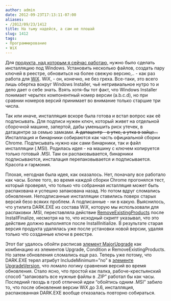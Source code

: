 ```yaml
---
author: admin
date: 2012-09-23T17:13:11-07:00
aliases:
- /2012/09/23/1412
title: На тьму надейся, а сам не плошай
slug: 1412
tags:
- Программирование
- WiX
---
```


Для [продукта, над которым я сейчас работаю,](https://chrome.google.com/webstore/detail/gbchcmhmhahfdphkhkmpfmihenigjmpp) нужно было сделать инсталляцию под Windows. Установить несколько файлов, создать пару ключей в реестре, обновиться на более свежую версию,.. - как раз работа для [WiX](http://wixtoolset.org). WiX, - он, конечно, не без греха. Все-таки, это всего лишь обертка вокруг Windows Installer, чьё нетривиальное нутро то и дело дает о себе знать. Взять хотя-бы тот факт, что Windows Installer понимает черытех компонентный номер версии (a.b.c.d), но при сравнии номеров версий принимает во внимание только старшие три числа.

Так или иначе, инсталляция вскоре была готова и встал вопрос как её подписывать. Для подписи нужен ключ, который живет на отдельной сборочной машине, запертой, дабы уменьшить риск утечек, в датацентре за семью замками. <del>А датацентр - в утке, а утка в зайце...</del> Инсталлация и бинарники собираются как часть официальной сборки Chrome. Подписывать нужно как сами бинарники, так и файл инсталляции (.MSI). Родилась идея - на машину с ключем копируется только готовый .MSI. Там он распаковывается, бинарники подписываются, инсталация перепаковывается и подписывается. Красота и гармония.

Плохая, негодная была идея, как оказалось. Нет, поначалу все работало как часы. Более того, во время каждой сборки Chrome прогонялся тест, который проверял, что только что собранная исталляция может быть распакована и успешно запакована назад. Но потом вдруг сломались обновления. Неподписанные инсталляции ставились поверх старых версий безо всяких проблем. А подписанные - ни в какую. Выяснилось, что утилита DARK.EXE из состава WiX, которую мы использовали для распаковки .MSI, переставляла действие [RemoveExistingProducts](http://msdn.microsoft.com/en-us/library/aa371197.aspx) после InstallFinalize, несмотря на то, что исходный скрипт указывал, что это действие должно выполнятся после InstallInitialize. В результате старая версия продукта удалялась уже после установки новой версии, удаляя только что созданные ключи в реестре. 

Этот баг удалось обойти расписав [элемент MajorUpgrade](http://wix.sourceforge.net/manual-wix3/wix_xsd_majorupgrade.htm) как комбинацию из элементов Upgrade, Condition и RemoveExistingProducts. Но затем обновления сломались еще раз. Теперь уже потому, что DARK.EXE терял атрибут IncludeMinimum=”no” в [элементе UpgradeVersion](http://wix.sourceforge.net/manual-wix2/wix_xsd_upgradeversion.htm), что ломало логику сравнения версий во время обновления. Стало ясно, что простой как палка, рабоче-крестьянский способ “запаковать все нужные файлы в .ZIP” работал бы как часы. Последний гвоздь в гроб отличной идеи “обойтись одним .MSI” забило то, что после обновления версии WiX до 3.6, инсталляция, распакованная DARK.EXE вообще отказалась повторно собираться.
